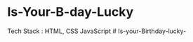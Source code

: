 # Is-Your-B-day-Lucky

Tech Stack :
 HTML,
 CSS
 JavaScript
#   I s - y o u r - B i r t h d a y - l u c k y -  
 